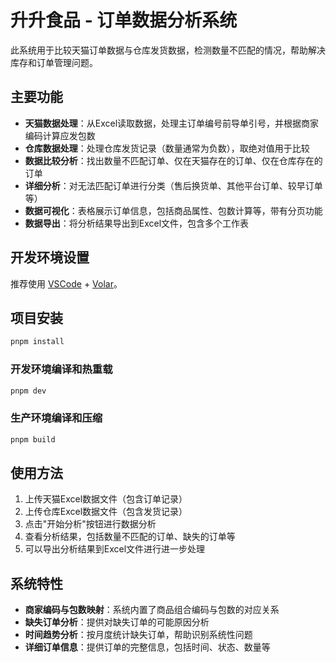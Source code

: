 # 升升食品 - 订单数据分析系统

此系统用于比较天猫订单数据与仓库发货数据，检测数量不匹配的情况，帮助解决库存和订单管理问题。

## 主要功能

- **天猫数据处理**：从Excel读取数据，处理主订单编号前导单引号，并根据商家编码计算应发包数
- **仓库数据处理**：处理仓库发货记录（数量通常为负数），取绝对值用于比较
- **数据比较分析**：找出数量不匹配订单、仅在天猫存在的订单、仅在仓库存在的订单
- **详细分析**：对无法匹配订单进行分类（售后换货单、其他平台订单、较早订单等）
- **数据可视化**：表格展示订单信息，包括商品属性、包数计算等，带有分页功能
- **数据导出**：将分析结果导出到Excel文件，包含多个工作表

## 开发环境设置

推荐使用 [VSCode](https://code.visualstudio.com/) + [Volar](https://marketplace.visualstudio.com/items?itemName=Vue.volar)。

## 项目安装

```sh
pnpm install
```

### 开发环境编译和热重载

```sh
pnpm dev
```

### 生产环境编译和压缩

```sh
pnpm build
```

## 使用方法

1. 上传天猫Excel数据文件（包含订单记录）
2. 上传仓库Excel数据文件（包含发货记录）
3. 点击"开始分析"按钮进行数据分析
4. 查看分析结果，包括数量不匹配的订单、缺失的订单等
5. 可以导出分析结果到Excel文件进行进一步处理

## 系统特性

- **商家编码与包数映射**：系统内置了商品组合编码与包数的对应关系
- **缺失订单分析**：提供对缺失订单的可能原因分析
- **时间趋势分析**：按月度统计缺失订单，帮助识别系统性问题
- **详细订单信息**：提供订单的完整信息，包括时间、状态、数量等
